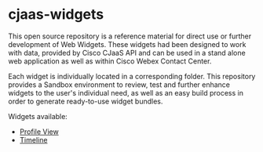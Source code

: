 # cjaas-widgets

This open source repository is a reference material for direct use or further development of Web Widgets.
These widgets had been designed to work with data, provided by Cisco CJaaS API and can be used in a stand alone web application as well as within Cisco Webex Contact Center.

Each widget is individually located in a corresponding folder. This repository provides a Sandbox environment to review, test and further enhance widgets to the user's individual need, as well as an easy build process in order to generate ready-to-use widget bundles. 

Widgets available:

* [Profile View](https://github.com/CiscoDevNet/cjaas-widgets/tree/main/ProfileView)
* [Timeline](https://github.com/CiscoDevNet/cjaas-widgets/tree/main/Timeline)
